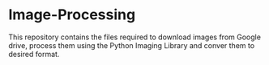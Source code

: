 # Image-Processing
This repository contains the files required to download images from Google drive, process them using the Python Imaging Library and conver them to desired format.
